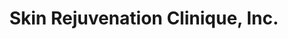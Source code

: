 ---
title: "Skin Rejuvenation Clinique, Inc."
url: /san-antonio/skin-rejuvenation-clinique-inc/
shop: beauty
---